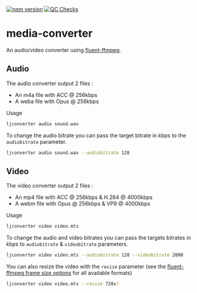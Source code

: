 [![npm version](https://badge.fury.io/js/@lesjoursfr%2Fmedia-converter.svg)](https://badge.fury.io/js/@lesjoursfr%2Fmedia-converter)
[![QC Checks](https://github.com/lesjoursfr/media-converter/actions/workflows/quality-control.yml/badge.svg)](https://github.com/lesjoursfr/media-converter/actions/workflows/quality-control.yml)

# media-converter

An audio/video converter using [fluent-ffmpeg](https://www.npmjs.com/package/fluent-ffmpeg).

## Audio

The audio converter output 2 files :

-   An m4a file with ACC @ 256kbps
-   A weba file with Opus @ 256kbps

Usage

```bash
ljconverter audio sound.wav
```

To change the audio bitrate you can pass the target bitrate in kbps to the `audiobitrate` parameter.

```bash
ljconverter audio sound.wav --audiobitrate 128
```

## Video

The video converter output 2 files :

-   An mp4 file with ACC @ 256kbps & H.264 @ 4000kbps
-   A webm file with Opus @ 256kbps & VP9 @ 4000kbps

Usage

```bash
ljconverter video video.mts
```

To change the audio and video bitrates you can pass the targets bitrates in kbps to `audiobitrate` & `videobitrate` parameters.

```bash
ljconverter video video.mts --audiobitrate 128 --videobitrate 2000
```

You can also resize the video with the `resize` parameter (see the [fluent-ffmpeg frame size options](https://github.com/fluent-ffmpeg/node-fluent-ffmpeg#sizesize-set-output-frame-size) for all available formats)

```bash
ljconverter video video.mts --resize 720x?
```
